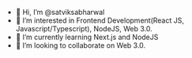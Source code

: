 - 👋 Hi, I’m @satviksabharwal
- 👀 I’m interested in Frontend Development(React JS, Javascript/Typescript), NodeJS, Web 3.0.
- 🌱 I’m currently learning Next.js and NodeJS
- 💞️ I’m looking to collaborate on Web 3.0.

<!---
satviksabharwal/satviksabharwal is a ✨ special ✨ repository because its `README.md` (this file) appears on your GitHub profile.
You can click the Preview link to take a look at your changes.
--->
